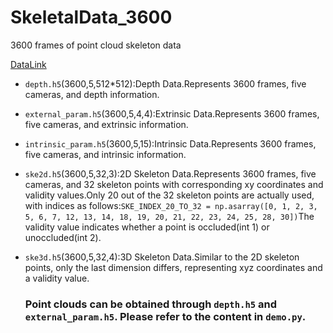 # SkeletalData_3600
3600 frames of point cloud skeleton data

[DataLink](https://drive.google.com/drive/folders/1YxQroqR_O4J7gCLLJuETdVxpurHJUgd2?usp=drive_link)

- `depth.h5`(3600,5,512*512):Depth Data.Represents 3600 frames, five cameras, and depth information.

- `external_param.h5`(3600,5,4,4):Extrinsic Data.Represents 3600 frames, five cameras, and extrinsic information.

- `intrinsic_param.h5`(3600,5,15):Intrinsic Data.Represents 3600 frames, five cameras, and intrinsic information.

- `ske2d.h5`(3600,5,32,3):2D Skeleton Data.Represents 3600 frames, five cameras, and 32 skeleton points with corresponding xy coordinates and validity values.Only 20 out of the 32 skeleton points are actually used, with indices as follows:```SKE_INDEX_20_TO_32 = np.asarray([0, 1, 2, 3, 5, 6, 7, 12, 13, 14, 18, 19, 20, 21, 22, 23, 24, 25, 28, 30])```The validity value indicates whether a point is occluded(int 1) or unoccluded(int 2).

- `ske3d.h5`(3600,5,32,4):3D Skeleton Data.Similar to the 2D skeleton points, only the last dimension differs, representing xyz coordinates and a validity value.

  ### Point clouds can be obtained through `depth.h5` and `external_param.h5`. Please refer to the content in `demo.py`.